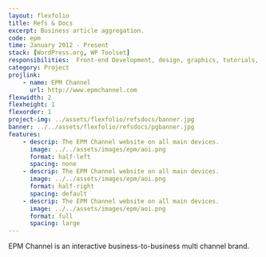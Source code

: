 ```yaml
---
layout: flexfolio
title: Refs & Docs
excerpt: Business article aggregation.
code: epm
time: January 2012 - Present
stack: [WordPress.org, WP Toolset]
responsibilities:  Front-end Development, design, graphics, tutorials, server management
category: Project
projlink:
    - name: EPM Channel
      url: http://www.epmchannel.com
flexwidth: 2
flexheight: 1
flexorder: 1
project-img: ../assets/flexfolio/refsdocs/banner.jpg
banner: ../../assets/flexfolio/refsdocs/pgbanner.jpg
features:
    - descrip: The EPM Channel website on all main devices.
      image: ../../assets/images/epm/aoi.png
      format: half-left
      spacing: none
    - descrip: The EPM Channel website on all main devices.
      image: ../../assets/images/epm/aoi.png
      format: half-right
      spacing: default
    - descrip: The EPM Channel website on all main devices.
      image: ../../assets/images/epm/aoi.png
      format: full
      spacing: large
---
```

EPM Channel is an interactive business-to-business multi channel brand.
